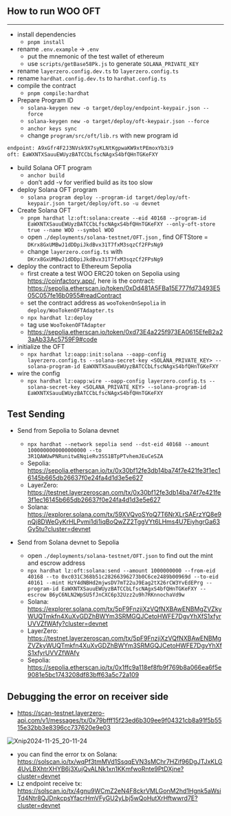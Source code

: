 ## How to run WOO OFT
---

- install dependencies
    - `pnpm install`
- rename `.env.example` → `.env`
    - put the mnemonic of the test wallet of ethereum
    - use `scripts/getBase58Pk.js` to generate `SOLANA_PRIVATE_KEY`
- rename `layerzero.config.dev.ts` to `layerzero.config.ts`
- rename `hardhat.config.dev.ts` to `hardhat.config.ts`
- compile the contract
    - `pnpm compile:hardhat`
- Prepare Program ID
    - `solana-keygen new -o target/deploy/endpoint-keypair.json --force`
    - `solana-keygen new -o target/deploy/oft-keypair.json --force`
    - `anchor keys sync`
    - change `program/src/oft/lib.rs` with new program id
```bash
endpoint: A9xGfr4F2J3NVsk9X7syKLNtKgpwaKW9xtPEmoxYb3i9
oft: EaWXNTXSauuEWUyzBATCCbLfscNAgxS4bfQHnTGKeFXY
```
- build Solana OFT program
    - `anchor build`
    - don’t add -v for verified build as its too slow
- deploy Solana OFT program
    - `solana program deploy --program-id target/deploy/oft-keypair.json target/deploy/oft.so -u devnet`
- Create Solana OFT
    - `pnpm hardhat lz:oft:solana:create --eid 40168 --program-id EaWXNTXSauuEWUyzBATCCbLfscNAgxS4bfQHnTGKeFXY --only-oft-store true --name WOO --symbol WOO`
    - open `./deployments/solana-testnet/OFT.json` , find OFTStore = `DKrx8GxUMBwJ1dDDpiJkdBvx31T7fxM3sqzCf2FPsNg9`
    - change `layerzero.config.ts` with `DKrx8GxUMBwJ1dDDpiJkdBvx31T7fxM3sqzCf2FPsNg9`
- deploy the contract to Ethereum Sepolia
    - first create a test WOO ERC20 token on Sepolia using https://coinfactory.app/, here is the contract: https://sepolia.etherscan.io/token/0xDd481A5FBa15E777fd73493E505C057fe16b0955#readContract
    - set the contract address as `wooTokenOnSepolia` in `deploy/WooTokenOFTAdapter.ts`
    - `npx hardhat lz:deploy`
    - tag use `WooTokenOFTAdapter`
    - https://sepolia.etherscan.io/token/0xd73E4a225f973EA0615EfeB2a23aAb33Ac5759F9#code
- initialize the OFT
    - `npx hardhat lz:oapp:init:solana --oapp-config layerzero.config.ts --solana-secret-key <SOLANA_PRIVATE_KEY> --solana-program-id EaWXNTXSauuEWUyzBATCCbLfscNAgxS4bfQHnTGKeFXY`
- wire the config
    - `npx hardhat lz:oapp:wire --oapp-config layerzero.config.ts --solana-secret-key <SOLANA_PRIVATE_KEY> --solana-program-id EaWXNTXSauuEWUyzBATCCbLfscNAgxS4bfQHnTGKeFXY`

## Test Sending

- Send from Sepolia to Solana devnet
    - `npx hardhat --network sepolia send --dst-eid 40168 --amount 1000000000000000000 --to 3R1QAWUwPNRunitwENqieRv3SS1BTpPTvhemJEuCeSZA`
    - Sepolia: https://sepolia.etherscan.io/tx/0x30bf12fe3db14ba74f7e421fe3f1ec16145b665db26637f0e24fa4d1d3e5e627
    - LayerZero: https://testnet.layerzeroscan.com/tx/0x30bf12fe3db14ba74f7e421fe3f1ec16145b665db26637f0e24fa4d1d3e5e627
    - Solana: https://explorer.solana.com/tx/59XVQvoSYoQ7T6NrXLrSAErzYQ8e9nQj8DWeGyKrHLPvmi1di1iqBoQwZZ2TggVYt6LHms4U7EiyhgrGa63Gy5tu?cluster=devnet

- Send from Solana devnet to Sepolia
    - open `./deployments/solana-testnet/OFT.json` to find out the mint and escrow address
    - `npx hardhat lz:oft:solana:send --amount 1000000000 --from-eid 40168 --to 0xc031C368b51c28266396273b0C6ce2489b00969d --to-eid 40161 --mint HzY4dNBHd2mjwsDV7mT22uJ9Eag2tX26rCW3YvEdEPrg --program-id EaWXNTXSauuEWUyzBATCCbLfscNAgxS4bfQHnTGKeFXY --escrow B6yC6NLN2WpSU5fJnCXC6p32Uzz2u9h7RKnnochaVd9w`
    - Solana: https://explorer.solana.com/tx/5pF9FnzjiXzVQfNXBAwENBMgZVZkyWUQTmkfn4XuXvGDZhBWYm3SRMGQJCetoHWFE7DgvYhXfS1xfyrUVVZfWAfy?cluster=devnet
    - LayerZero: https://testnet.layerzeroscan.com/tx/5pF9FnzjiXzVQfNXBAwENBMgZVZkyWUQTmkfn4XuXvGDZhBWYm3SRMGQJCetoHWFE7DgvYhXfS1xfyrUVVZfWAfy
    - Sepolia: https://sepolia.etherscan.io/tx/0x1ffc9a118ef8fb9f769b8a066ea6f5e9081e5bc1743208df83bff63a5c72a109


## Debugging the error on receiver side

- https://scan-testnet.layerzero-api.com/v1/messages/tx/0x79bfff15f23ed6b309ee9f04321cb8a91f5b5515e32bb3e8396cc737620e9e03

![Xnip2024-11-25_20-11-24](https://github.com/user-attachments/assets/49971a95-c2af-4b2e-9d29-bd32d91f784f)


- you can find the error tx on Solana: https://solscan.io/tx/wqPf3tmMVd1SsqqEVN3sMChr7HZif96DgJTJxKLG4UvLBXhtrXHYB6j3XujQvALNk1xn1KKmfwoRnte9PtDXjne?cluster=devnet
- Lz endpoint receive tx: https://solscan.io/tx/4gnu9WCmZ2eN4F8ckrVMLGonM2hd1Hgnk5aWsiTd4Ntr8QJDnkcpsYfacrHmVFyGU2yLbj5wQoHutXrHftwwrd7E?cluster=devnet